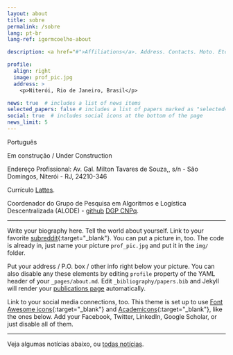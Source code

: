 ```yaml
---
layout: about
title: sobre
permalink: /sobre
lang: pt-br
lang-ref: igormcoelho-about

description: <a href="#">Affiliations</a>. Address. Contacts. Moto. Etc.

profile:
  align: right
  image: prof_pic.jpg
  address: >
    <p>Niterói, Rio de Janeiro, Brasil</p>

news: true  # includes a list of news items
selected_papers: false # includes a list of papers marked as "selected={true}"
social: true  # includes social icons at the bottom of the page
news_limit: 5
---
```


Português

Em construção / Under Construction

Endereço Profissional: Av. Gal. Milton Tavares de Souza,, s/n - São Domingos, Niterói - RJ, 24210-346

Currículo [Lattes](http://lattes.cnpq.br/5298061910591710).

Coordenador do Grupo de Pesquisa em Algoritmos e Logística Descentralizada (ALODE) - [github](https://github.com/gp-alode) [DGP CNPq](http://dgp.cnpq.br/dgp/espelhogrupo/3349181323652323).

----

Write your biography here. Tell the world about yourself. Link to your favorite [subreddit](http://reddit.com){:target="\_blank"}. You can put a picture in, too. The code is already in, just name your picture `prof_pic.jpg` and put it in the `img/` folder.

Put your address / P.O. box / other info right below your picture. You can also disable any these elements by editing `profile` property of the YAML header of your `_pages/about.md`. Edit `_bibliography/papers.bib` and Jekyll will render your [publications page](/al-folio/publications/) automatically.

Link to your social media connections, too. This theme is set up to use [Font Awesome icons](http://fortawesome.github.io/Font-Awesome/){:target="\_blank"} and [Academicons](https://jpswalsh.github.io/academicons/){:target="\_blank"}, like the ones below. Add your Facebook, Twitter, LinkedIn, Google Scholar, or just disable all of them.

<hr/>

Veja algumas notícias abaixo, ou [todas notícias](/news).
